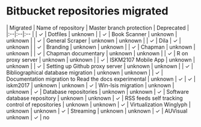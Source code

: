 # Bitbucket repositories migrated

| Migrated | Name of repository | Master branch protection | Deprecated |
|:--|:--|:-- |
| ✓ | Dotfiles | unknown |
| ✓ | Book Scanner | unknown | unknown |
| ✓ | General Scraper | unknown | unknown |
| ✓ | Dila | ✓ | unknown |
| ✓ | Branding | unknown | unknown |
| ✓ | Chapman | unknown | unknown |
| ✓ | Chapman documentary | unknown | unknown |
| ✓ | R on proxy server | unknown | unknown |
| ✓ | ISKM2107 Mobile App | unknown | unknown |
| ✓ | Setting up Github proxy server | unknown | unknown |
| ✓ | Bibliographical database migration | unknown | unknown |
| ✓ | Documentation migration to Read the docs experimental | unknown | ✓ 
| ✓ | iskm2017 | unknown | unknown 
| ✓ | Win-Isis migration | unknown | unknown
| ✓ | Database repositories | unknown | unknown
| ✓ | Software database repository | unknown | unknown
| ✓ | RSS feeds self tracking control of repositories | unknown | unknown
| ✓ | Virtualization Winglyph | unknown | unknown
| ✓ | Streaming | unknown | unknown
| ✓ |  AUVisual unknown | ✓ | no




